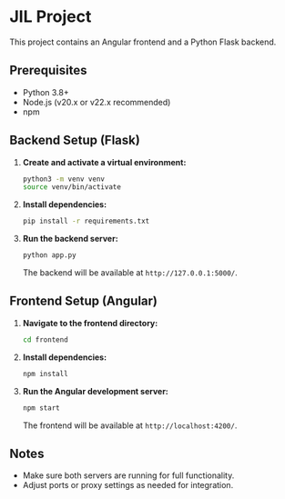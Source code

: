 # JIL Project

This project contains an Angular frontend and a Python Flask backend.

## Prerequisites

- Python 3.8+
- Node.js (v20.x or v22.x recommended)
- npm

## Backend Setup (Flask)

1. **Create and activate a virtual environment:**
   ```bash
   python3 -m venv venv
   source venv/bin/activate
   ```
2. **Install dependencies:**
   ```bash
   pip install -r requirements.txt
   ```
3. **Run the backend server:**
   ```bash
   python app.py
   ```
   The backend will be available at `http://127.0.0.1:5000/`.

## Frontend Setup (Angular)

1. **Navigate to the frontend directory:**
   ```bash
   cd frontend
   ```
2. **Install dependencies:**
   ```bash
   npm install
   ```
3. **Run the Angular development server:**
   ```bash
   npm start
   ```
   The frontend will be available at `http://localhost:4200/`.

## Notes
- Make sure both servers are running for full functionality.
- Adjust ports or proxy settings as needed for integration. 